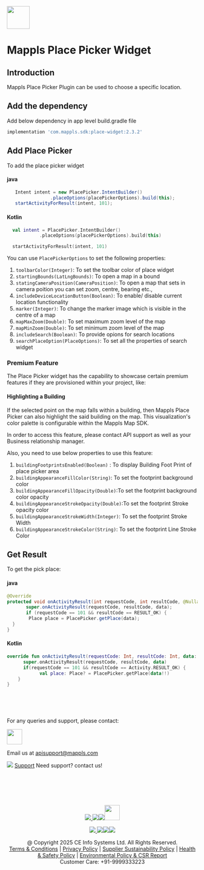 
[<img src="https://about.mappls.com/images/mappls-b-logo.svg" height="60"/> </p>](https://www.mapmyindia.com/api)

# Mappls Place Picker Widget

##  Introduction
Mappls Place Picker Plugin can be used to choose a specific location.


## Add the dependency
Add below dependency in app level build.gradle file
~~~groovy	
implementation 'com.mappls.sdk:place-widget:2.3.2'
~~~

## Add Place Picker

To add the place picker widget
####  java

~~~java
   Intent intent = new PlacePicker.IntentBuilder()  
                .placeOptions(placePickerOptions).build(this);  
   startActivityForResult(intent, 101);
~~~

####  Kotlin

~~~kotlin
  val intent = PlacePicker.IntentBuilder()  
            .placeOptions(placePickerOptions).build(this)  

  startActivityForResult(intent, 101)
~~~
You can use `PlacePickerOptions` to set the following properties:
1. `toolbarColor(Integer)`:  To set the toolbar color of place widget
2. `startingBounds(LatLngBounds)`: To open a map in a bound
3. `statingCameraPosition(CameraPosition)`: To open a map that sets in camera poition you can set zoom, centre, bearing etc.,
4. `includeDeviceLocationButton(Boolean)`: To enable/ disable current location functionality
5. `marker(Integer)`: To change the marker image which is visible in the centre of a map
6. `mapMaxZoom(Double)`: To set maximum zoom level of the map
7. `mapMinZoom(Double)`: To set minimum zoom level of the map
8. `includeSearch(Boolean)`: To provide opions for search locations
9. `searchPlaceOption(PlaceOptions)`: To set all the properties of search widget

### Premium Feature
The Place Picker widget has the capability to showcase certain premium features if they are provisioned within your project, like: 

#### Highlighting a Building
If the selected point on the map falls within a building, then Mappls Place Picker can also highlight the said building on the map. This visualization's color palette is configurable within the Mappls Map SDK.

In order to access this feature, please contact API support as well as your Business relationship manager.

Also, you need to use below properties to use this feature:
1. `buildingFootprintsEnabled(Boolean)` : To display Building Foot Print of place picker area
2. `buildingAppearanceFillColor(String)`: To set the footprint background color
3. `buildingAppearanceFillOpacity(Double)`:To set the footprint background color opacity
4. `buildingAppearanceStrokeOpacity(Double)`:To set the footprint Stroke opacity color
5. `buildingAppearanceStrokeWidth(Integer)`: To set the footprint Stroke Width
6. `buildingAppearanceStrokeColor(String)`: To set the footprint Line Stroke Color
   ​

##  Get Result

To get the pick place:
####  java

~~~java
@Override  
protected void onActivityResult(int requestCode, int resultCode, @Nullable Intent data) {  
       super.onActivityResult(requestCode, resultCode, data);  
       if (requestCode == 101 && resultCode == RESULT_OK) {  
        Place place = PlacePicker.getPlace(data);  
  }  
}
~~~

####  Kotlin

~~~kotlin
override fun onActivityResult(requestCode: Int, resultCode: Int, data: Intent?) {  
      super.onActivityResult(requestCode, resultCode, data)  
      if(requestCode == 101 && resultCode == Activity.RESULT_OK) {  
            val place: Place? = PlacePicker.getPlace(data!!)            
    }  
}
~~~

<br><br><br>

For any queries and support, please contact: 

[<img src="https://about.mappls.com/images/mappls-logo.svg" height="40"/> </p>](https://about.mappls.com/api/)
Email us at [apisupport@mappls.com](mailto:apisupport@mappls.com)


![](https://www.mapmyindia.com/api/img/icons/support.png)
[Support](https://about.mappls.com/contact/)
Need support? contact us!

<br></br>
<br></br>

[<p align="center"> <img src="https://www.mapmyindia.com/api/img/icons/stack-overflow.png"/> ](https://stackoverflow.com/questions/tagged/mappls-api)[![](https://www.mapmyindia.com/api/img/icons/blog.png)](https://about.mappls.com/blog/)[![](https://www.mapmyindia.com/api/img/icons/gethub.png)](https://github.com/Mappls-api)[<img src="https://mmi-api-team.s3.ap-south-1.amazonaws.com/API-Team/npm-logo.one-third%5B1%5D.png" height="40"/> </p>](https://www.npmjs.com/org/mapmyindia) 



[<p align="center"> <img src="https://www.mapmyindia.com/june-newsletter/icon4.png"/> ](https://www.facebook.com/Mapplsofficial)[![](https://www.mapmyindia.com/june-newsletter/icon2.png)](https://twitter.com/mappls)[![](https://www.mapmyindia.com/newsletter/2017/aug/llinkedin.png)](https://www.linkedin.com/company/mappls/)[![](https://www.mapmyindia.com/june-newsletter/icon3.png)](https://www.youtube.com/channel/UCAWvWsh-dZLLeUU7_J9HiOA)




<div align="center">@ Copyright 2025 CE Info Systems Ltd. All Rights Reserved.</div>

<div align="center"> <a href="https://about.mappls.com/api/terms-&-conditions">Terms & Conditions</a> | <a href="https://about.mappls.com/about/privacy-policy">Privacy Policy</a> | <a href="https://about.mappls.com/pdf/mapmyIndia-sustainability-policy-healt-labour-rules-supplir-sustainability.pdf">Supplier Sustainability Policy</a> | <a href="https://about.mappls.com/pdf/Health-Safety-Management.pdf">Health & Safety Policy</a> | <a href="https://about.mappls.com/pdf/Environment-Sustainability-Policy-CSR-Report.pdf">Environmental Policy & CSR Report</a>

<div align="center">Customer Care: +91-9999333223</div>
